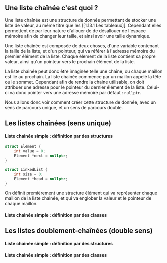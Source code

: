 ## Une liste chaînée c'est quoi ?

Une liste chaînée est une structure de donnée permettant de stocker une liste de valeur, au même titre que les [[1.13.1 Les tableaux]]. Cependant elles permettent de par leur nature d'allouer de de désallouer de l'espace mémoire afin de changer leur taille, et ainsi avoir une taille dynamique.

Une liste chaînée est composée de deux choses, d'une variable contenant la taille de la liste, et d'un pointeur, qui va référer à l'adresse mémoire du premier élément de la liste. 
Chaque élement de la liste contient sa propre valeur, ainsi qu'un pointeur vers le prochain élément de la liste.

La liste chainée peut donc être imaginée telle une chaîne, ou chaque maillon est lié au prochain. La liste chainée commence par un maillon appelé la tête ou le sommet. Cependant afin de rendre la chaine utilisable, on doit attribuer une adresse pour le pointeur du dernier élément de la liste. Celui-ci va donc pointer vers une adresse mémoire par défaut : `nullptr`.

Nous allons donc voir comment créer cette structure de donnée, avec un sens de parcours unique, et un sens de parcours double.

## Les listes chaînées (sens unique)

#### Liste chainée simple : définition par des structures

```cpp
struct Element {
	int value = 0;
	Element *next = nullptr; 
}

struct LinkedList {
	int size = 0;
	Element *head = nullptr; 
}
```

On définit premièrement une structure élément qui va représenter chaque maillon de la liste chainée, et qui va englober la valeur et le pointeur de chaque maillon.

#### Liste chainée simple : définition par des classes

## Les listes doublement-chaînées (double sens) 

#### Liste chainée simple : définition par des structures

#### Liste chainée simple : définition par des classes
